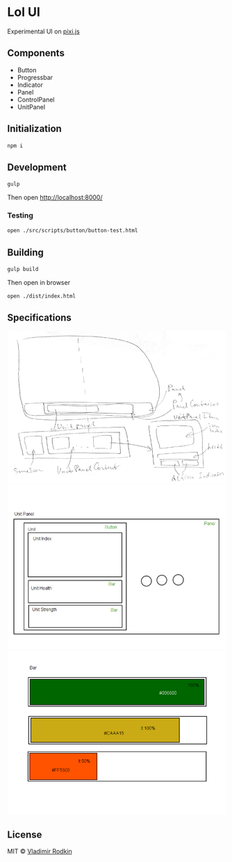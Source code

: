 # Lol UI

Experimental UI on [pixi.js](https://github.com/GoodBoyDigital/pixi.js/)

## Components
- Button
- Progressbar
- Indicator
- Panel
- ControlPanel
- UnitPanel

## Initialization
```sh
npm i
```

## Development
```sh
gulp
```
Then open [http://localhost:8000/](http://localhost:8000/)

### Testing
```sh
open ./src/scripts/button/button-test.html
```

## Building
```sh
gulp build
```
Then open in browser
```sh
open ./dist/index.html
```

## Specifications
![Control Panel](specs/control_panel.png)
![Unit Panel](specs/unit_panel.png)
![Progressbar](specs/progressbar.png)

## License
MIT © [Vladimir Rodkin](https://github.com/VovanR)
